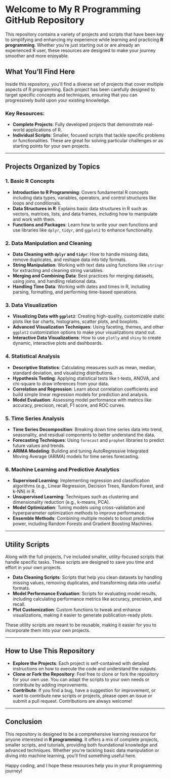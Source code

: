 # Welcome to My R Programming GitHub Repository

This repository contains a variety of projects and scripts that have been key to simplifying and enhancing my experience while learning and practicing **R programming**. Whether you're just starting out or are already an experienced R user, these resources are designed to make your journey smoother and more enjoyable. 

## What You’ll Find Here
Inside this repository, you'll find a diverse set of projects that cover multiple aspects of R programming. Each project has been carefully designed to target specific concepts and techniques, ensuring that you can progressively build upon your existing knowledge.

### Key Resources:
- **Complete Projects**: Fully developed projects that demonstrate real-world applications of R.
- **Individual Scripts**: Smaller, focused scripts that tackle specific problems or functionalities. These are great for solving particular challenges or as starting points for your own projects.

---

## Projects Organized by Topics

### 1. **Basic R Concepts**
- **Introduction to R Programming**: Covers fundamental R concepts including data types, variables, operators, and control structures like loops and conditionals.
- **Data Structures in R**: Explains basic data structures in R such as vectors, matrices, lists, and data frames, including how to manipulate and work with them.
- **Functions and Packages**: Learn how to write your own functions and use libraries like `dplyr`, `tidyr`, and `ggplot2` to enhance functionality.

### 2. **Data Manipulation and Cleaning**
- **Data Cleaning with `dplyr` and `tidyr`**: How to handle missing data, remove duplicates, and reshape data into tidy formats.
- **String Manipulation**: Working with text data using functions like `stringr` for extracting and cleaning string variables.
- **Merging and Combining Data**: Best practices for merging datasets, using joins, and handling relational data.
- **Handling Time Data**: Working with dates and times in R, including parsing, formatting, and performing time-based operations.

### 3. **Data Visualization**
- **Visualizing Data with `ggplot2`**: Creating high-quality, customizable static plots like bar charts, histograms, scatter plots, and boxplots.
- **Advanced Visualization Techniques**: Using faceting, themes, and other `ggplot2` customization options to make your visualizations stand out.
- **Interactive Data Visualizations**: How to use `plotly` and `shiny` to create dynamic, interactive plots and dashboards.

### 4. **Statistical Analysis**
- **Descriptive Statistics**: Calculating measures such as mean, median, standard deviation, and visualizing distributions.
- **Hypothesis Testing**: Applying statistical tests like t-tests, ANOVA, and chi-square to draw inferences from your data.
- **Correlation and Regression**: Learn about correlation coefficients and build simple linear regression models for prediction and analysis.
- **Model Evaluation**: Assessing model performance with metrics like accuracy, precision, recall, F1 score, and ROC curves.

### 5. **Time Series Analysis**
- **Time Series Decomposition**: Breaking down time series data into trend, seasonality, and residual components to better understand the data.
- **Forecasting Techniques**: Using `forecast` and `prophet` libraries to predict future values and trends.
- **ARIMA Modeling**: Building and tuning AutoRegressive Integrated Moving Average (ARIMA) models for time series forecasting.

### 6. **Machine Learning and Predictive Analytics**
- **Supervised Learning**: Implementing regression and classification algorithms (e.g., Linear Regression, Decision Trees, Random Forest, and k-NN) in R.
- **Unsupervised Learning**: Techniques such as clustering and dimensionality reduction (e.g., k-means, PCA).
- **Model Optimization**: Tuning models using cross-validation and hyperparameter optimization methods to improve performance.
- **Ensemble Methods**: Combining multiple models to boost predictive power, including Random Forests and Gradient Boosting Machines.

---

## Utility Scripts
Along with the full projects, I've included smaller, utility-focused scripts that handle specific tasks. These scripts are designed to save you time and effort in your own projects.

- **Data Cleaning Scripts**: Scripts that help you clean datasets by handling missing values, removing duplicates, and transforming data into useful formats.
- **Model Performance Evaluation**: Scripts for evaluating model results, including calculating performance metrics like accuracy, precision, and recall.
- **Plot Customization**: Custom functions to tweak and enhance visualizations, making it easier to generate publication-ready plots.

These utility scripts are meant to be reusable, making it easier for you to incorporate them into your own projects.

---

## How to Use This Repository

- **Explore the Projects**: Each project is self-contained with detailed instructions on how to execute the code and understand the outputs.
- **Clone or Fork the Repository**: Feel free to clone or fork the repository for your own use. You can adapt the scripts to your own needs or contribute by adding improvements.
- **Contribute**: If you find a bug, have a suggestion for improvement, or want to contribute new scripts or projects, please open an issue or submit a pull request. Contributions are always welcome!

---

## Conclusion
This repository is designed to be a comprehensive learning resource for anyone interested in **R programming**. It offers a mix of complete projects, smaller scripts, and tutorials, providing both foundational knowledge and advanced techniques. Whether you're tackling basic data manipulation or diving into machine learning, you’ll find something useful here.

Happy coding, and I hope these resources help you in your R programming journey!
